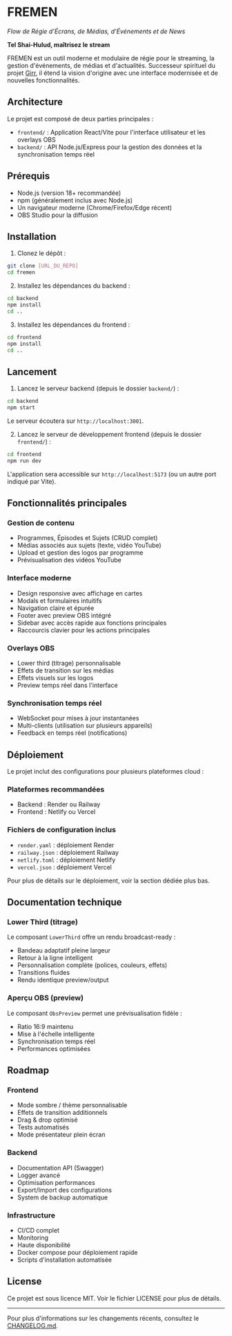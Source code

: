 # FREMEN

*Flow de Régie d'Écrans, de Médias, d'Événements et de News*

**Tel Shai-Hulud, maîtrisez le stream**

FREMEN est un outil moderne et modulaire de régie pour le streaming, la gestion d'événements, de médias et d'actualités. Successeur spirituel du projet [Girr](https://github.com/chriscamicas/girr), il étend la vision d'origine avec une interface modernisée et de nouvelles fonctionnalités.

## Architecture

Le projet est composé de deux parties principales :
- `frontend/` : Application React/Vite pour l'interface utilisateur et les overlays OBS
- `backend/` : API Node.js/Express pour la gestion des données et la synchronisation temps réel

## Prérequis

- Node.js (version 18+ recommandée)
- npm (généralement inclus avec Node.js)
- Un navigateur moderne (Chrome/Firefox/Edge récent)
- OBS Studio pour la diffusion

## Installation

1. Clonez le dépôt :
```bash
git clone [URL_DU_REPO]
cd fremen
```

2. Installez les dépendances du backend :
```bash
cd backend
npm install
cd ..
```

3. Installez les dépendances du frontend :
```bash
cd frontend
npm install
cd ..
```

## Lancement

1. Lancez le serveur backend (depuis le dossier `backend/`) :
```bash
cd backend
npm start
```
Le serveur écoutera sur `http://localhost:3001`.

2. Lancez le serveur de développement frontend (depuis le dossier `frontend/`) :
```bash
cd frontend
npm run dev
```
L'application sera accessible sur `http://localhost:5173` (ou un autre port indiqué par Vite).

## Fonctionnalités principales

### Gestion de contenu
- Programmes, Épisodes et Sujets (CRUD complet)
- Médias associés aux sujets (texte, vidéo YouTube)
- Upload et gestion des logos par programme
- Prévisualisation des vidéos YouTube

### Interface moderne
- Design responsive avec affichage en cartes
- Modals et formulaires intuitifs
- Navigation claire et épurée
- Footer avec preview OBS intégré
- Sidebar avec accès rapide aux fonctions principales
- Raccourcis clavier pour les actions principales

### Overlays OBS
- Lower third (titrage) personnalisable
- Effets de transition sur les médias
- Effets visuels sur les logos
- Preview temps réel dans l'interface

### Synchronisation temps réel
- WebSocket pour mises à jour instantanées
- Multi-clients (utilisation sur plusieurs appareils)
- Feedback en temps réel (notifications)

## Déploiement

Le projet inclut des configurations pour plusieurs plateformes cloud :

### Plateformes recommandées
- Backend : Render ou Railway
- Frontend : Netlify ou Vercel

### Fichiers de configuration inclus
- `render.yaml` : déploiement Render
- `railway.json` : déploiement Railway
- `netlify.toml` : déploiement Netlify
- `vercel.json` : déploiement Vercel

Pour plus de détails sur le déploiement, voir la section dédiée plus bas.

## Documentation technique

### Lower Third (titrage)
Le composant `LowerThird` offre un rendu broadcast-ready :
- Bandeau adaptatif pleine largeur
- Retour à la ligne intelligent
- Personnalisation complète (polices, couleurs, effets)
- Transitions fluides
- Rendu identique preview/output

### Aperçu OBS (preview)
Le composant `ObsPreview` permet une prévisualisation fidèle :
- Ratio 16:9 maintenu
- Mise à l'échelle intelligente
- Synchronisation temps réel
- Performances optimisées

## Roadmap

### Frontend
- Mode sombre / thème personnalisable
- Effets de transition additionnels
- Drag & drop optimisé
- Tests automatisés
- Mode présentateur plein écran

### Backend
- Documentation API (Swagger)
- Logger avancé
- Optimisation performances
- Export/Import des configurations
- System de backup automatique

### Infrastructure
- CI/CD complet
- Monitoring
- Haute disponibilité
- Docker compose pour déploiement rapide
- Scripts d'installation automatisée

## License

Ce projet est sous licence MIT. Voir le fichier LICENSE pour plus de détails.

---

Pour plus d'informations sur les changements récents, consultez le [CHANGELOG.md](CHANGELOG.md).

